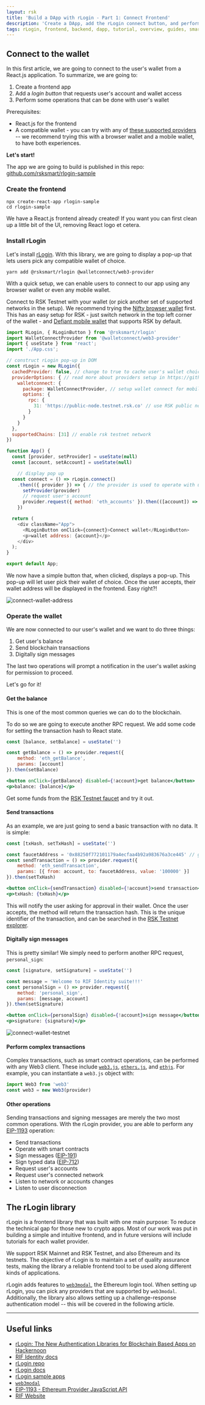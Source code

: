 ```yaml
---
layout: rsk
title: 'Build a DApp with rLogin - Part 1: Connect Frontend'
description: 'Create a DApp, add the rLogin connect button, and perform several operations with the connected wallet'
tags: rLogin, frontend, backend, dapp, tutorial, overview, guides, smart-contracts, web3, bitcoin, rsk, peer-to-peer, dapp-examples, blockchain, auth, libraries
---
```


## Connect to the wallet

In this first article,
we are going to connect to the user's wallet from
a React.js application.
To summarize, we are going to:

1. Create a frontend app
2. Add a _login button_ that requests user's account and wallet access
3. Perform some operations that can be done with user's wallet

Prerequisites:

- React.js for the frontend
- A compatible wallet - you can try with any of
  [these supported providers](https://github.com/rsksmart/rlogin#features) --
  we recommend trying this with a browser wallet and a mobile wallet,
  to have both experiences.

**Let's start!**

The app we are going to build is published in this repo:
[github.com/rsksmart/rlogin-sample](https://github.com/rsksmart/rlogin-sample/)

### Create the frontend

```shell
npx create-react-app rlogin-sample
cd rlogin-sample
```

We have a React.js frontend already created!
If you want you can first clean up a little bit of the UI,
removing React logo et cetera.

### Install rLogin

Let's install [rLogin](https://github.com/rsksmart/rLogin).
With this library, we are going to display a pop-up
that lets users pick any compatible wallet of choice.

```shell
yarn add @rsksmart/rlogin @walletconnect/web3-provider
```

With a quick setup, we can enable users to connect to our app
using any browser wallet or even any mobile wallet.

Connect to RSK Testnet with your wallet
(or pick another set of supported networks in the setup).
We recommend trying the
[Nifty browser wallet](https://chrome.google.com/webstore/detail/nifty-wallet/jbdaocneiiinmjbjlgalhcelgbejmnid) first.
This has an easy setup for RSK -
just switch network in the top left corner of the wallet -
and [Defiant mobile wallet](https://defiantapp.tech/)
that supports RSK by default.

```javascript
import RLogin, { RLoginButton } from '@rsksmart/rlogin'
import WalletConnectProvider from '@walletconnect/web3-provider'
import { useState } from 'react';
import './App.css';

// construct rLogin pop-up in DOM
const rLogin = new RLogin({
  cachedProvider: false, // change to true to cache user's wallet choice
  providerOptions: { // read more about providers setup in https://github.com/web3Modal/web3modal/
    walletconnect: {
      package: WalletConnectProvider, // setup wallet connect for mobile wallet support
      options: {
        rpc: {
          31: 'https://public-node.testnet.rsk.co' // use RSK public nodes to connect to the testnet
        }
      }
    }
  },
  supportedChains: [31] // enable rsk testnet network
})

function App() {
  const [provider, setProvider] = useState(null)
  const [account, setAccount] = useState(null)

    // display pop up
  const connect = () => rLogin.connect()
    .then(({ provider }) => { // the provider is used to operate with user's wallet
      setProvider(provider)
      // request user's account
      provider.request({ method: 'eth_accounts' }).then(([account]) => setAccount(account))
    })

  return (
    <div className="App">
      <RLoginButton onClick={connect}>Connect wallet</RLoginButton>
      <p>wallet address: {account}</p>
    </div>
  );
}

export default App;
```

We now have a simple button that, when clicked, displays a pop-up.
This pop-up will let user pick their wallet of choice.
Once the user accepts, their wallet address will be displayed in the frontend.
Easy right?!

![connect-wallet-address](/assets/img/guides/rLogin/connect-wallet-address.png)

### Operate the wallet

We are now connected to our user's wallet
and we want to do three things:

1. Get user's balance
2. Send blockchain transactions
3. Digitally sign messages

The last two operations will prompt a notification
in the user's wallet asking for permission to proceed.

Let's go for it!

#### Get the balance

This is one of the most common queries we can do to the blockchain.

To do so we are going to execute another RPC request.
We add some code for setting the transaction hash to React state.

```javascript
const [balance, setBalance] = useState('')

const getBalance = () => provider.request({
    method: 'eth_getBalance',
    params: [account]
}).then(setBalance)
```

```jsx
<button onClick={getBalance} disabled={!account}>get balance</button>
<p>balance: {balance}</p>
```

Get some funds from the
[RSK Testnet faucet](https://faucet.rsk.co/)
and try it out.

#### Send transactions

As an example, we are just going to send
a basic transaction with no data. It is simple:

```javascript
const [txHash, setTxHash] = useState('')

const faucetAddress = '0x88250f772101179a4ecfaa4b92a983676a3ce445' // giving back some funds
const sendTransaction = () => provider.request({
    method: 'eth_sendTransaction',
    params: [{ from: account, to: faucetAddress, value: '100000' }]
}).then(setTxHash)
```

```jsx
<button onClick={sendTransaction} disabled={!account}>send transaction</button>
<p>txHash: {txHash}</p>
```

This will notify the user asking for approval in their wallet.
Once the user accepts, the method will return the transaction hash.
This is the unique identifier of the transaction,
and can be searched in the
[RSK Testnet explorer](https://explorer.testnet.rsk.co).

#### Digitally sign messages

This is pretty similar!
We simply need to perform another RPC request, `personal_sign`:

```javascript
const [signature, setSignature] = useState('')

const message = 'Welcome to RIF Identity suite!!!'
const personalSign = () => provider.request({
    method: 'personal_sign',
    params: [message, account]
}).then(setSignature)
```

```jsx
<button onClick={personalSign} disabled={!account}>sign message</button>
<p>signature: {signature}</p>
```

![connect-wallet-testnet](/assets/img/guides/rLogin/connect-wallet-testnet.png)

#### Perform complex transactions

Complex transactions, such as smart contract operations,
can be performed with any Web3 client.
These include
[`web3.js`](https://github.com/ChainSafe/web3.js),
[`ethers.js`](https://github.com/ethers-io/ethers.js/), and
[`ethjs`](https://github.com/ethjs/ethjs).
For example, you can instantiate a `web3.js` object with:

```javascript
import Web3 from 'web3'
const web3 = new Web3(provider)
```

#### Other operations

Sending transactions and signing messages are merely
the two most common operations.
With the rLogin provider, you are able to perform any
[EIP-1193](https://eips.ethereum.org/EIPS/eip-1193) operation:

- Send transactions
- Operate with smart contracts
- Sign messages ([EIP-191](https://eips.ethereum.org/EIPS/eip-191))
- Sign typed data ([EIP-712](https://eips.ethereum.org/EIPS/eip-712))
- Request user's accounts
- Request user's connected network
- Listen to network or accounts changes
- Listen to user disconnection

## The rLogin library

rLogin is a frontend library that was built with one main purpose:
To reduce the technical gap for those new to crypto apps.
Most of our work was put in building a simple and intuitive frontend,
and in future versions will include tutorials for each wallet provider.

We support RSK Mainnet and RSK Testnet,
and also Ethereum and its testnets.
The objective of rLogin is to maintain a set of quality assurance tests,
making the library a reliable frontend tool
to be used along different kinds of applications.

rLogin adds features to
[`web3modal`](https://github.com/web3Modal/web3modal/),
the Ethereum login tool.
When setting up rLogin,
you can pick any providers that are supported by `web3modal`.
Additionally, the library also allows setting up
a challenge-response authentication model --
this will be covered in the following article.

---

## Useful links

* [rLogin: The New Authentication Libraries for Blockchain Based Apps on Hackernoon](https://hackernoon.com/rlogin-the-new-authentication-libraries-for-blockchain-based-apps-h619330z)
* [RIF Identity docs](https://developers.rsk.co/rif/identity/)
* [rLogin repo](https://github.com/rsksmart/rlogin)
* [rLogin docs](https://developers.rsk.co/rif/rlogin/)
* [rLogin sample apps](https://github.com/rsksmart/rlogin-sample-apps)
* [`web3modal`](https://github.com/web3Modal/web3modal/)
* [EIP-1193 - Ethereum Provider JavaScript API](https://eips.ethereum.org/EIPS/eip-1193)
* [RIF Website](https://rifos.org)


